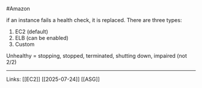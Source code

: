 #Amazon 

if an instance fails a health check, it is replaced. There are three types:

1. EC2 (default)
2. ELB (can be enabled)
3. Custom

Unhealthy = stopping, stopped, terminated, shutting down, impaired (not 2/2)


---
Links:
[[EC2]]
[[2025-07-24]]
[[ASG]]